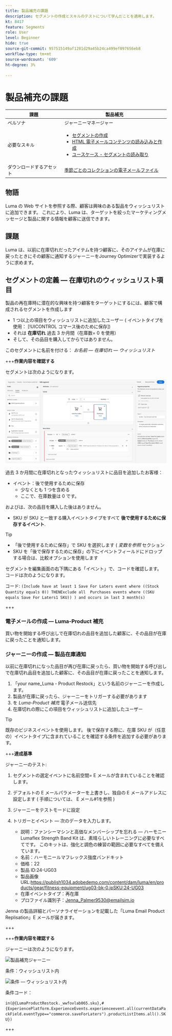 ```yaml
---
title: 製品補充の課題
description: セグメントの作成とスキルのテストについて学んだことを適用します。
kt: 8417
feature: Segments
role: User
level: Beginner
hide: true
source-git-commit: 957515149af1281d29a45b24ca499ef097656eb8
workflow-type: tm+mt
source-wordcount: '609'
ht-degree: 3%

---
```



# 製品補充の課題

| 課題 | 製品補充 |
|---|---|
| ペルソナ | ジャーニーマネージャー |
| 必要なスキル | <ul><li>[セグメントの作成](https://experienceleague.adobe.com/docs/journey-optimizer-learn/tutorials/create-segments.html?lang=en)</li><li> [HTML 電子メールコンテンツの読み込みと作成](https://experienceleague.adobe.com/docs/journey-optimizer-learn/tutorials/create-messages/import-and-author-html-email-content.html?lang=en)</li><li>[ユースケース - セグメントの読み取り](https://experienceleague.adobe.com/docs/journey-optimizer-learn/tutorials/create-journeys/use-case-read-segment.html?lang=en)</li> |
| ダウンロードするアセット | [季節ごとのコレクションの電子メールファイル](/help/challenges/assets/email-assets/emails-seasonal-collection-announcement.zip) |

## 物語

Luma の Web サイトを参照する際、顧客は興味のある製品をウィッシュリストに追加できます。 これにより、Luma は、ターゲットを絞ったマーケティングメッセージと製品に関する情報を顧客に送信できます。

## 課題

Luma は、以前に在庫切れだったアイテムを持つ顧客に、そのアイテムが在庫に戻ったときにその顧客に通知するジャーニーをJourney Optimizerで実装するように求めます。

## セグメントの定義 — 在庫切れのウィッシュリスト項目

製品の再在庫時に潜在的な興味を持つ顧客をターゲットにするには、顧客で構成されるセグメントを作成します

* 1 つ以上の項目をウィッシュリストに追加したユーザー ( イベントタイプを使用： [!UICONTROL コマース後のために保存])
* それは **在庫切れ** 過去 3 か月間（在庫数= 0 を使用）
* そして、その品目を購入してからではありません。

このセグメントに名前を付ける： *お名前 — 在庫切れ — ウィッシュリスト*

+++**作業内容を確認する**

セグメントは次のようになります。

![セグメント — 在庫切れのウィッシュリスト項目](/help/challenges/assets/C1-S2.png)

過去 3 か月間に在庫切れとなったウィッシュリストに品目を追加したお客様：

* イベント：後で使用するために保存
   * 少なくとも 1 つを含める
   * ここで、在庫数量は 0 です。

およびは、次の品目を購入した後はありません。

* SKU が SKU と一致する購入イベントタイプをすべて **後で使用するために保存するイベント**.

>[!TIP]
> * 「後で使用するために保存」で SKU を選択します ( *変数を参照* セクション
> * SKU を「後で保存するために保存」の下にイベントフィールドにドロップする場合は、比較オプションを使用します


セグメントを編集画面の右下隅にある「イベント」で、コードを確認します。 コードは次のようになります。

コード:
```(Include have at least 1 Save For Laters event where ((Stock Quantity equals 0)) THENExclude all  Purchases events where ((SKU equals Save For Laters1 SKU)) ) and occurs in last 3 month(s)```

+++

### 電子メールの作成 — Luma-Product 補充

買い物を開始する呼び出しで在庫切れの品目を追加した顧客に、その品目が在庫に戻ったことを通知します。

### ジャーニーの作成 — 製品在庫通知

以前に在庫切れになった品目が再び在庫に戻ったら、買い物を開始する呼び出しで在庫切れ品目を追加した顧客に、その品目が在庫に戻ったことを通知します。

1. 「your name_Luma - Product Restock」という名前のジャーニーを作成します。
1. 製品が在庫に戻ったら、ジャーニーをトリガーする必要があります
1. を *Luma-Product 補充* 電子メール送信先
1. 在庫切れの際にこの項目をウィッシュリストに追加したユーザー

>[!TIP]
>
> 既存のビジネスイベントを使用します。 後で保存する際に、在庫 SKU が（任意の）イベントタイプに含まれていることを確認する条件を追加する必要があります。

+++**達成基準**

ジャーニーのテスト:

1. セグメントの選定イベントに名前空間= E メールが含まれていることを確認します。
1. デフォルトの E メールパラメーターを上書きし、独自の E メールアドレスに設定します ( 手順については、 E メール#1を参照 )
1. ジャーニーをテストモードに設定
1. トリガーとイベント — 次のデータを入力します。

   * 説明：ファンシーマシンと高価なメンバーシップを忘れる — ハーモニー Lumaflex Strength Band Kit は、素晴らしいトレーニングに必要なすべてです。 このキットは、強化と調色の練習の範囲に必要なすべてを備えています。
   * 名前：ハーモニールマフレックス強度バンドキット
   * 価格：22
   * 製品 ID:24-UG03
   * 製品画像 URL:https://publish1034.adobedemo.com/content/dam/luma/en/products/gear/fitness-equipment/ug03-bk-0.jpSKU:24-UG03
   * 在庫イベントタイプ：再在庫
   * プロファイル識別子：Jenna_Palmer9530@emailsim.io

Jenna の製品詳細とパーソナライゼーションを記載した「Luma Email Product Replisation」E メールが届きます。

+++

+++**作業内容を確認する**

ジャーニーは次のようになります。

![製品補充ジャーニー](/help/challenges/assets/c3-j3-journey.png)

条件：ウィッシュリスト内

![条件 — ウィッシュリスト内](/help/challenges/assets/c3-j3-condition.png)

条件コード：

```in(@{LumaProductRestock._wwfovlab065.sku},#{ExperiencePlatform.ExperienceEvents.experienceevent.all(currentDataPackField.eventType=="commerce.saveForLaters").productListItems.all().SKU})```

+++
